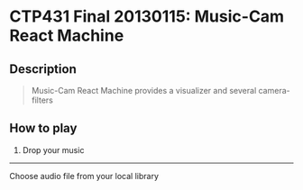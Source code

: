 CTP431 Final 20130115: Music-Cam React Machine
==============================================
Description
-----------
> Music-Cam React Machine provides a visualizer and several camera-filters
> 


How to play
-----------
1. Drop your music
------------------
Choose audio file from your local library